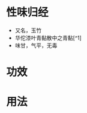 # 性味归经
- 又名，玉竹
- 华佗漆叶青黏散中之青黏[^1]
- 味甘，气平，无毒
# 功效
# 用法




[1]: ![漆叶青黏散](http://www.360doc.com/content/16/0406/09/8512084_548232863.shtml)